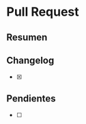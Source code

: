 # Pull Request

## Resumen

<!-- Describir brevemente las nuevas implementaciones que se han hecho en el Repositorio de Hermes. -->

## Changelog

- [x]

## Pendientes

- [ ]
